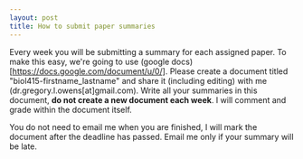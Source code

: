 ```yaml
---
layout: post
title: How to submit paper summaries
---
```


Every week you will be submitting a summary for each assigned paper. To make this easy, we're going to use (google docs)[https://docs.google.com/document/u/0/].
Please create a document titled "biol415-firstname_lastname" and share it (including editing) with me (dr.gregory.l.owens[at]gmail.com). 
Write all your summaries in this document, **do not create a new document each week**. I will comment and grade within the document itself.

You do not need to email me when you are finished, I will mark the document after the deadline has passed. Email me only if your summary will be late.




